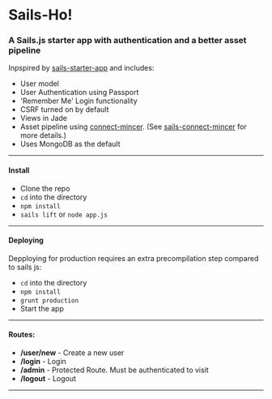# Sails-Ho!

### A Sails.js starter app with authentication and a better asset pipeline

Inpspired by [sails-starter-app](https://github.com/ragulka/sails-starter-app) and includes:
- User model
- User Authentication using Passport
- 'Remember Me' Login functionality
- CSRF turned on by default
- Views in Jade
- Asset pipeline using [connect-mincer](https://github.com/clarkdave/connect-mincer). (See [sails-connect-mincer](https://github.com/ronaldcurtis/sails-connect-mincer) for more details.)
- Uses MongoDB as the default

---

#### Install
- Clone the repo
- `cd` into the directory
- `npm install`
- `sails lift` or `node app.js`

---

#### Deploying
Depploying for production requires an extra precompilation step compared to sails js:
- `cd` into the directory
- `npm install`
- `grunt production`
- Start the app

---

#### Routes:
- **/user/new** - Create a new user
- **/login** - Login
- **/admin** - Protected Route. Must be authenticated to visit
- **/logout** - Logout

---



